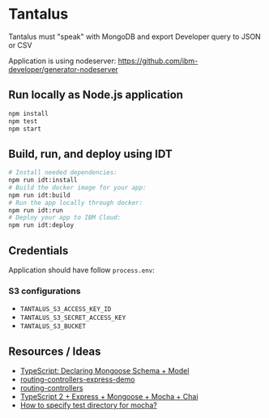 # Tantalus

Tantalus must "speak" with MongoDB and export Developer query to JSON or CSV

Application is using nodeserver: https://github.com/ibm-developer/generator-nodeserver

## Run locally as Node.js application

```bash
npm install
npm test
npm start
```

## Build, run, and deploy using IDT

```bash
# Install needed dependencies:
npm run idt:install
# Build the docker image for your app:
npm run idt:build
# Run the app locally through docker:
npm run idt:run
# Deploy your app to IBM Cloud:
npm run idt:deploy
```

## Credentials

Application should have follow `process.env`: 

### S3 configurations

 - `TANTALUS_S3_ACCESS_KEY_ID`
 - `TANTALUS_S3_SECRET_ACCESS_KEY`
 - `TANTALUS_S3_BUCKET`

 ## Resources / Ideas

- [TypeScript: Declaring Mongoose Schema + Model](https://brianflove.com/2016/10/04/typescript-declaring-mongoose-schema-model/)
- [routing-controllers-express-demo](https://github.com/pleerock/routing-controllers-express-demo)
- [routing-controllers](https://github.com/typestack/routing-controllers)
- [TypeScript 2 + Express + Mongoose + Mocha + Chai](https://brianflove.com/2016/11/11/typescript-2-express-mongoose-mocha-chai/)
- [How to specify test directory for mocha?](https://stackoverflow.com/questions/10753288/how-to-specify-test-directory-for-mocha)
